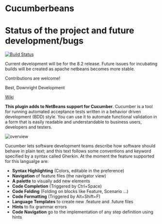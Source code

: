 Cucumberbeans
========

**Status of the project and future development/bugs**
=======
[![Build Status](https://travis-ci.org/Downright-Development/Cucumberbeans.svg?branch=master)](https://travis-ci.org/Downright-Development/Cucumberbeans)

Current development will be for the 8.2 release.  Future issues for incubating builds will be created as apache netbeans becomes more stable.

Contributions are welcome!

Best,
Downright Development

[Wiki](https://github.com/Downright-Development/Cucumberbeans/wiki/Home)<br/>

**This plugin adds to NetBeans support for Cucumber**. Cucumber is a tool for running automated acceptance tests written in a behavior driven development (BDD) style. You can use it to automate functional validation in a form that is easily readable and understandable to business users, developers and testers.

![overview](https://github.com/kinkadzs/Cetriolo/raw/master/screenshots/overview.png)

Cucumber lets software development teams describe how software should behave in plain text; and this text follows some conventions and keyword specified by a syntax called Gherkin. At the moment the feature supported for this langualge are:

* **Syntax Highlighting** (Colors, editable in the preference)
* **Navigation** of feature files (the navigator view)
* **A palette** to visually add new elements
* **Code Completion** (Triggered by Ctrl+Space)
* **Code Folding** (Folding on blocks like Feature, Scenario ...)
* **Code Formatting** (Triggered by Alt+Shift+F)
* **Language Templates** to create new .feature and .future files
* **Hints** to fix grammar errors
* **Code Navigation** go to the implementation of any step definition using hints
